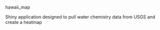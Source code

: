 hawaii_map

Shiny application designed to pull water chemistry data from USGS and create a heatmap 
